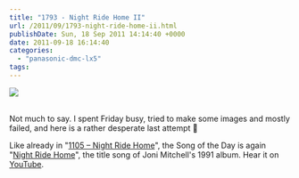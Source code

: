 ```yaml
---
title: "1793 - Night Ride Home II"
url: /2011/09/1793-night-ride-home-ii.html
publishDate: Sun, 18 Sep 2011 14:14:40 +0000
date: 2011-09-18 16:14:40
categories: 
  - "panasonic-dmc-lx5"
tags: 
---
```

<div class="container">
<div class="center"><a target="_blank" href="https://d25zfm9zpd7gm5.cloudfront.net/1200x1200/2011/20110916_195340_ps.jpg"><img src="https://d25zfm9zpd7gm5.cloudfront.net/0600x0600/2011/20110916_195340_ps.jpg" /></a></div>
</div>
<br />

Not much to say. I spent Friday busy, tried to make some images and mostly failed, and here is a rather desperate last attempt 🙂

 Like already in "<a href="/2009/10/1105-night-ride-home.html" target="_blank">1105 – Night Ride Home</a>", the Song of the Day is again "<a href="http://www.lyricsmode.com/lyrics/j/joni_mitchell/night_ride_home.html" target="_blank">Night Ride Home</a>", the title song of Joni Mitchell's 1991 album. Hear it on <a href="http://www.youtube.com/watch?v=kone5B87G2U" target="_blank">YouTube</a>.
